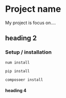 # Project name
My project is focus on....
## heading 2
### Setup / installation
`num install`

`pip install`

`composoer install`


#### heading 4